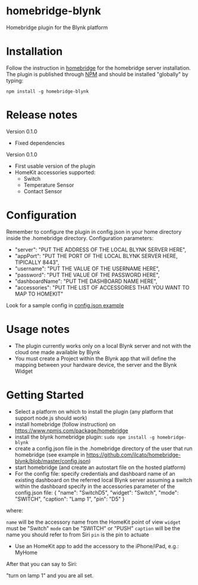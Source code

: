 # homebridge-blynk

Homebridge plugin for the Blynk platform

# Installation
Follow the instruction in [homebridge](https://www.npmjs.com/package/homebridge) for the homebridge server installation.
The plugin is published through [NPM](https://www.npmjs.com/package/homebridge-blynk) and should be installed "globally" by typing:

    npm install -g homebridge-blynk
    
# Release notes
Version 0.1.0
+ Fixed dependencies

Version 0.1.0
+ First usable version of the plugin
+ HomeKit accessories supported:
	+ Switch
	+ Temperature Sensor
	+ Contact Sensor
	
# Configuration
Remember to configure the plugin in config.json in your home directory inside the .homebridge directory. Configuration parameters:
+ "server": "PUT THE ADDRESS OF THE LOCAL BLYNK SERVER HERE",
+ "appPort": "PUT THE PORT OF THE LOCAL BLYNK SERVER HERE, TIPICALLY 8443",
+ "username": "PUT THE VALUE OF THE USERNAME HERE",
+ "password": "PUT THE VALUE OF THE PASSWORD HERE",
+ "dashboardName": "PUT THE DASHBOARD NAME HERE",
+ "accessories": "PUT THE LIST OF ACCESSORIES THAT YOU WANT TO MAP TO HOMEKIT"

Look for a sample config in [config.json example](https://github.com/ilcato/homebridge-blynk/blob/master/config.json)

# Usage notes
+ The plugin currently works only on a local Blynk server and not with the cloud one made available by Blynk
+ You must create a Project within the Blynk app that will define the mapping between your hardware device, the server and the Blynk Widget

# Getting Started
+ Select a platform on which to install the plugin (any platform that support node.js should work)
+ install homebridge (follow instruction) on https://www.npmjs.com/package/homebridge
+ install the blynk homebridge plugin: 
```sudo npm install -g homebridge-blynk```
+ create a config.json file in the .homebridge directory of the user that run homebridge (see example in https://github.com/ilcato/homebridge-blynk/blob/master/config.json)
+ start homebridge (and create an autostart file on the hosted platform)
+ For the config file:
specify credentials and dashboard name of an existing dashboard on the referred local Blynk server
assuming a switch within the dashboard specify in the accessories parameter of the config.json file:
{ "name": "SwitchD5", "widget": "Switch", "mode": "SWITCH", "caption": "Lamp 1", "pin": "D5" }

where:

`name` will be the accessory name from the HomeKit point of view
`widget` must be "Switch"
`mode` can be "SWITCH" or "PUSH"
`caption` will be the name you should refer to from Siri
`pin` is the pin to actuate
+ Use an HomeKit app to add the accessory to the iPhone/iPad, e.g.: MyHome

After that you can say to Siri:

"turn on lamp 1" and you are all set.

